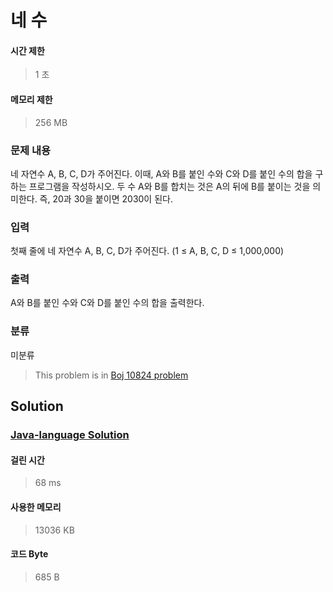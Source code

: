 # 네 수
#### 시간 제한
> 1 초
#### 메모리 제한
> 256 MB
### 문제 내용

네 자연수 A, B, C, D가 주어진다. 이때, A와 B를 붙인 수와 C와 D를 붙인 수의 합을 구하는 프로그램을 작성하시오.
두 수 A와 B를 합치는 것은 A의 뒤에 B를 붙이는 것을 의미한다. 즉, 20과 30을 붙이면 2030이 된다.

### 입력

첫째 줄에 네 자연수 A, B, C, D가 주어진다. (1 ≤ A, B, C, D ≤ 1,000,000)

### 출력

A와 B를 붙인 수와 C와 D를 붙인 수의 합을 출력한다.

### 분류
미분류
> This problem is in [Boj 10824 problem](https://www.acmicpc.net/problem/10824)

## Solution
### [Java-language Solution](./main.java)
#### 걸린 시간
> 68 ms
#### 사용한 메모리
> 13036 KB
#### 코드 Byte
> 685 B
